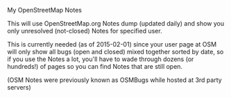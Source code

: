 My OpenStreetMap Notes 

This will use OpenStreetMap.org Notes dump (updated daily) and show you only unresolved (not-closed) Notes for specified user.

This is currently needed (as of 2015-02-01) since your user page at OSM will
only show all bugs (open and closed) mixed together sorted by date, so if
you use the Notes a lot, you'll have to wade through dozens (or hundreds!)
of pages so you can find Notes that are still open.

(OSM Notes were previously known as OSMBugs while hosted at 3rd party servers)
